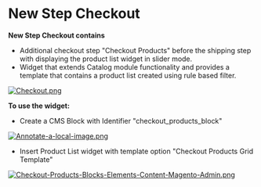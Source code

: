 # New Step Checkout

**New Step Checkout contains** 

- Additional checkout step "Checkout Products" before the shipping step with displaying the product list widget in slider mode.
- Widget that extends Catalog module functionality and provides a template that contains a product list created using rule based filter.

[![Checkout.png](https://i.postimg.cc/dtTQMgQy/Checkout.png)](https://postimg.cc/cr0Gw9nx)

**To use the widget:**
- Create a CMS Block with Identifier "checkout_products_block"

[![Annotate-a-local-image.png](https://i.postimg.cc/pLf2r8FV/Annotate-a-local-image.png)](https://postimg.cc/0zNgHznh)

- Insert Product List widget with template option "Checkout Products Grid Template"

[![Checkout-Products-Blocks-Elements-Content-Magento-Admin.png](https://i.postimg.cc/6qtPH2Qc/Checkout-Products-Blocks-Elements-Content-Magento-Admin.png)](https://postimg.cc/5YKpytLQ)
